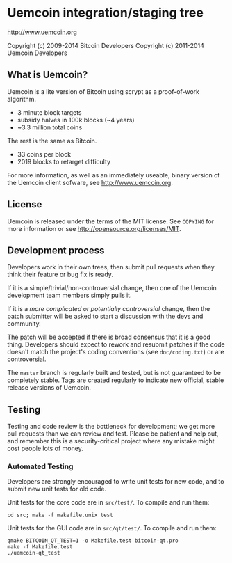 Uemcoin integration/staging tree
================================

http://www.uemcoin.org

Copyright (c) 2009-2014 Bitcoin Developers
Copyright (c) 2011-2014 Uemcoin Developers

What is Uemcoin?
----------------

Uemcoin is a lite version of Bitcoin using scrypt as a proof-of-work algorithm.
 - 3 minute block targets
 - subsidy halves in 100k blocks (~4 years)
 - ~3.3 million total coins

The rest is the same as Bitcoin.
 - 33 coins per block
 - 2019 blocks to retarget difficulty

For more information, as well as an immediately useable, binary version of
the Uemcoin client sofware, see http://www.uemcoin.org.

License
-------

Uemcoin is released under the terms of the MIT license. See `COPYING` for more
information or see http://opensource.org/licenses/MIT.

Development process
-------------------

Developers work in their own trees, then submit pull requests when they think
their feature or bug fix is ready.

If it is a simple/trivial/non-controversial change, then one of the Uemcoin
development team members simply pulls it.

If it is a *more complicated or potentially controversial* change, then the patch
submitter will be asked to start a discussion with the devs and community.

The patch will be accepted if there is broad consensus that it is a good thing.
Developers should expect to rework and resubmit patches if the code doesn't
match the project's coding conventions (see `doc/coding.txt`) or are
controversial.

The `master` branch is regularly built and tested, but is not guaranteed to be
completely stable. [Tags](https://github.com/uemcoin-project/uemcoin/tags) are created
regularly to indicate new official, stable release versions of Uemcoin.

Testing
-------

Testing and code review is the bottleneck for development; we get more pull
requests than we can review and test. Please be patient and help out, and
remember this is a security-critical project where any mistake might cost people
lots of money.

### Automated Testing

Developers are strongly encouraged to write unit tests for new code, and to
submit new unit tests for old code.

Unit tests for the core code are in `src/test/`. To compile and run them:

    cd src; make -f makefile.unix test

Unit tests for the GUI code are in `src/qt/test/`. To compile and run them:

    qmake BITCOIN_QT_TEST=1 -o Makefile.test bitcoin-qt.pro
    make -f Makefile.test
    ./uemcoin-qt_test

